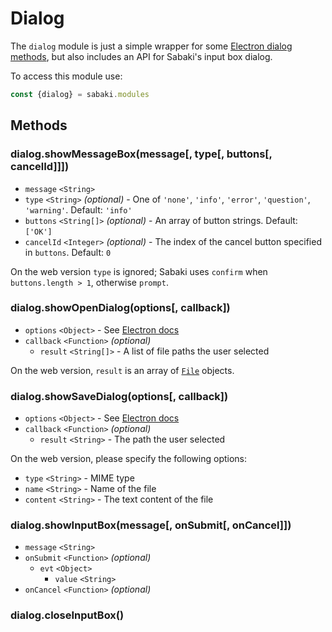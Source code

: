 # Dialog

The `dialog` module is just a simple wrapper for some [Electron dialog methods](https://electron.atom.io/docs/api/dialog/), but also includes an API for Sabaki's input box dialog.

To access this module use:

~~~js
const {dialog} = sabaki.modules
~~~

## Methods

### dialog.showMessageBox(message[, type[, buttons[, cancelId]]])

* `message` `<String>`
* `type` `<String>` *(optional)* - One of `'none'`, `'info'`, `'error'`, `'question'`, `'warning'`. Default: `'info'`
* `buttons` `<String[]>` *(optional)* - An array of button strings. Default: `['OK']`
* `cancelId` `<Integer>` *(optional)* - The index of the cancel button specified in `buttons`. Default: `0`

On the web version `type` is ignored; Sabaki uses `confirm` when `buttons.length > 1`, otherwise `prompt`.

### dialog.showOpenDialog(options[, callback])

* `options` `<Object>` - See [Electron docs](https://electron.atom.io/docs/api/dialog/#dialogshowopendialogbrowserwindow-options-callback)
* `callback` `<Function>` *(optional)*
    * `result` `<String[]>` - A list of file paths the user selected

On the web version, `result` is an array of [`File`](https://developer.mozilla.org/de/docs/Web/API/File) objects.

### dialog.showSaveDialog(options[, callback])

* `options` `<Object>` - See [Electron docs](https://electron.atom.io/docs/api/dialog/#dialogshowsavedialogbrowserwindow-options-callback)
* `callback` `<Function>` *(optional)*
    * `result` `<String>` - The path the user selected

On the web version, please specify the following options:

* `type` `<String>` - MIME type
* `name` `<String>` - Name of the file
* `content` `<String>` - The text content of the file

### dialog.showInputBox(message[, onSubmit[, onCancel]])

* `message` `<String>`
* `onSubmit` `<Function>` *(optional)*
    * `evt` `<Object>`
        * `value` `<String>`
* `onCancel` `<Function>` *(optional)*

### dialog.closeInputBox()
